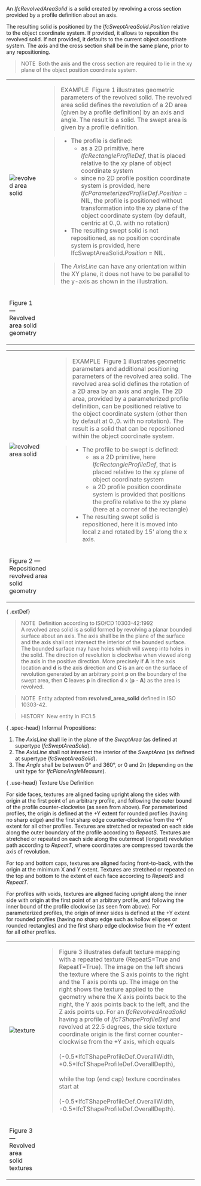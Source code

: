 An _IfcRevolvedAreaSolid_ is a solid created by revolving a cross section provided by a profile definition about an axis.

The resulting solid is positioned by the _IfcSweptAreaSolid_._Position_ relative to the object coordinate system. If provided, it allows to reposition the revolved solid. If not provided, it defaults to the current object coordinate system. The axis and the cross section shall be in the same plane, prior to any repositioning.

> NOTE&nbsp; Both the axis and the cross section are required to lie in the xy plane of the object position coordinate system.

<table summary="revolved solid geometry" cellpadding="2" cellspacing="2" border="0">
<tr>
<td><img src="../../../figures/IfcRevolvedAreaSolid-Fig1.png" alt="revolved area solid" border="0"></td>
<td><blockquote class="example">EXAMPLE&nbsp; Figure 1 illustrates geometric parameters of the revolved solid. The revolved area solid defines the revolution of a 2D area (given by a profile definition) by an axis and angle. The result is a solid. The swept area is given by a
profile definition.</blockquote>
<blockquote>
<ul>
<li class="small">The profile is defined:<ul>
 <li class="small">as a 2D primitive, here <em>IfcRectangleProfileDef</em>, that is placed relative to the xy plane of object coordinate system</li>
 <li class="small">since no 2D profile position coordinate system is provided, here <em>IfcParameterizedProfileDef</em>.<em>Position</em> = NIL, the profile is positioned without transformation into the xy plane of the object coordinate system (by default, centric at 0.,0. with no rotation)</li>
</ul>
<li class="small">The resulting swept solid is not repositioned, as no position coordinate system is provided, here IfcSweptAreaSolid.<em>Position</em> = NIL.</li>
</ul>
</blockquote>
<blockquote class="example">The <em>AxisLine</em> can have any orientation within the XY plane, it does not have to be parallel to the y-axis as
shown in the illustration.</blockquote>
</td>
</tr>
<tr>
<td>
<p class="figure">Figure 1 &mdash; Revolved area solid geometry</p>
</td>
</tr>
</table>

<table summary="revolved solid geometry repositioning" cellpadding="2" cellspacing="2" border="0">
<tr>
<td><img src="../../../figures/IfcRevolvedAreaSolid-Fig2.png" alt="revolved area solid" border="0"></td>
<td><blockquote class="example">EXAMPLE&nbsp; Figure 1 illustrates geometric parameters and additional positioning parameters of the revolved area solid. The revolved area solid defines the rotation of a 2D area by an axis and angle. The 2D area, provided by a parameterized profile definition, can be positioned relative to the object coordinate system (other then by default at 0.,0. with no rotation). The result is a solid that can be repositioned within the object coordinate system.</blockquote>
<blockquote><ul>
<li class="small">The profile to be swept is defined:
<ul>
 <li class="small">as a 2D primitive, here <em>IfcRectangleProfileDef</em>, that is placed relative to the xy plane of object coordinate system</li>
 <li class="small">a 2D profile position coordinate system is provided that positions the profile relative to the xy plane (here at a corner of the rectangle)</li>
</ul></li>
<li class="small">The resulting swept solid is repositioned, here it is moved into local z and rotated by 15' along the x axis.</li>
</ul></blockquote>
</td>
</tr>
<tr>
<td>
<p class="figure">Figure 2 &mdash; Repositioned revolved area solid geometry</p>
</td>
</tr>
</table>

{ .extDef}
> NOTE&nbsp; Definition according to ISO/CD 10303-42:1992  
> A revolved area solid is a solid formed by revolving a planar bounded surface about an axis. The axis shall be in the plane of the surface and the axis shall not intersect the interior of the bounded surface. The bounded surface may have holes which will sweep into holes in the solid. The direction of revolution is clockwise when viewed along the axis in the positive direction. More precisely if **A** is the axis location and **d** is the axis direction and **C** is an arc on the surface of revolution generated by an arbitrary point **p** on the boundary of the swept area, then **C** leaves **p** in direction **d** x (**p** - **A**) as the area is revolved.

> NOTE&nbsp; Entity adapted from **revolved_area_solid** defined in ISO 10303-42.

> HISTORY&nbsp; New entity in IFC1.5

{ .spec-head}
Informal Propositions:

1. The _AxisLine_ shall lie in the plane of the _SweptArea_ (as defined at supertype _IfcSweptAreaSolid_).
2. The _AxisLine_ shall not intersect the interior of the _SweptArea_ (as defined at supertype _IfcSweptAreaSolid_).
3. The _Angle_ shall be between 0&deg; and 360&deg;, or 0 and 2&pi; (depending on the unit type for _IfcPlaneAngleMeasure_).

{ .use-head}
Texture Use Definition

For side faces, textures are aligned facing upright along the sides with origin at the first point of an arbitrary profile, and following the outer bound of the profile counter-clockwise (as seen from above). For parameterized profiles, the origin is defined at the +Y extent for rounded profiles (having no sharp edge) and the first sharp edge counter-clockwise from the +Y extent for all other profiles. Textures are stretched or repeated on each side along the outer boundary of the profile according to _RepeatS_. Textures are stretched or repeated on each side along the outermost (longest) revolution path according to _RepeatT_, where coordinates are compressed towards the axis of revolution.

For top and bottom caps, textures are aligned facing front-to-back, with the origin at the minimum X and Y extent. Textures are stretched or repeated on the top and bottom to the extent of each face according to _RepeatS_ and _RepeatT_.

For profiles with voids, textures are aligned facing upright along the inner side with origin at the first point of an arbitrary profile, and following the inner bound of the profile clockwise (as seen from above). For parameterized profiles, the origin of inner sides is defined at the +Y extent for rounded profiles (having no sharp edge such as hollow ellipses or rounded rectangles) and the first sharp edge clockwise from the +Y extent for all other profiles.

<table summary="texture">
<tr>
<td><img src="../../../figures/IfcRevolvedAreaSolid-Texture.png" alt="texture"></td>
<td>
<blockquote class="example">Figure 3 illustrates default texture mapping with a repeated texture (RepeatS=True and RepeatT=True). The image on
the left shows the texture where the S axis points to the right and the T axis points up. The image on the right shows
the texture applied to the geometry where the X axis points back to the right, the Y axis points back to the left, and
the Z axis points up. For an <em>IfcRevolvedAreaSolid</em> having a profile of <em>IfcTShapeProfileDef</em> and
revolved at 22.5 degrees, the side texture coordinate origin is the first corner counter-clockwise from the +Y axis,
which equals <br><br>(-0.5*IfcTShapeProfileDef.OverallWidth, +0.5*IfcTShapeProfileDef.OverallDepth),<br><br> while the top (end cap)
texture coordinates start at <br><br>(-0.5*IfcTShapeProfileDef.OverallWidth, -0.5*IfcTShapeProfileDef.OverallDepth).</blockquote>
</td>
</tr>
<tr>
<td>
<p class="figure">Figure 3 &mdash; Revolved area solid textures</p>
</td>
</tr>
</table>
